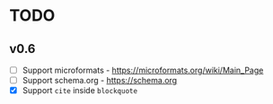 # TODO

## v0.6

- [ ] Support microformats - https://microformats.org/wiki/Main_Page
- [ ] Support schema.org - https://schema.org
- [x] Support `cite` inside `blockquote`

